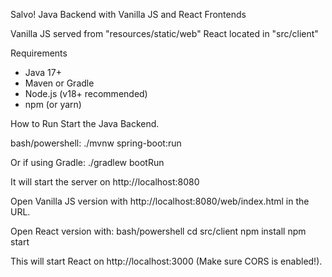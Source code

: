 Salvo! Java Backend with Vanilla JS and React Frontends

Vanilla JS served from "resources/static/web"
React located in "src/client"

Requirements

- Java 17+
- Maven or Gradle
- Node.js (v18+ recommended)
- npm (or yarn)

How to Run
Start the Java Backend.

bash/powershell:
./mvnw spring-boot:run

Or if using Gradle:
./gradlew bootRun

It will start the server on http://localhost:8080

Open Vanilla JS version with http://localhost:8080/web/index.html in the URL.

Open React version with:
bash/powershell
cd src/client
npm install
npm start

This will start React on http://localhost:3000 (Make sure CORS is enabled!).
